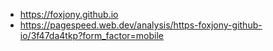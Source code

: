 - https://foxjony.github.io
- https://pagespeed.web.dev/analysis/https-foxjony-github-io/3f47da4tkp?form_factor=mobile
